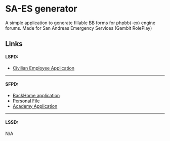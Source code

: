 # SA-ES generator

A simple application to generate fillable BB forms for phpbb(-ex) engine forums. Made for San Andreas Emergency Services (Gambit RolePlay)

## Links

#### LSPD:

- [Civilian Employee Application](https://perkinson1251.github.io/saes-generators.github.io/lspd/civilian-application "Civilian Employee Application")

---

#### SFPD:

- [BackHome application](https://perkinson1251.github.io/saes-generators.github.io/sfpd/backhome "BackHome application")
- [Personal File](https://perkinson1251.github.io/saes-generators.github.io/sfpd/personal-file "Personal File")
- [Academy Application](https://perkinson1251.github.io/saes-generators.github.io/sfpd/academy "Academy Application")

---

#### LSSD:

N/A
